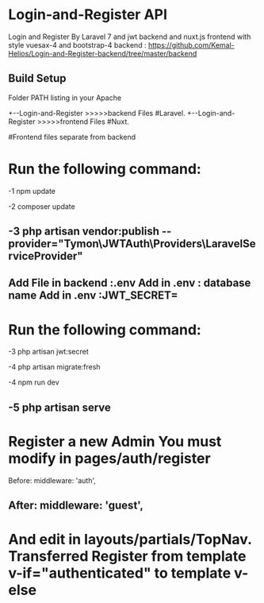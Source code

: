 # Login-and-Register API
Login and Register By Laravel 7 and jwt backend and nuxt.js frontend with style vuesax-4 and bootstrap-4 
backend : https://github.com/Kemal-Helios/Login-and-Register-backend/tree/master/backend
## Build Setup

Folder PATH listing in your Apache

+--Login-and-Register >>>>>backend Files #Laravel.
+--Login-and-Register >>>>>frontend Files #Nuxt.

#Frontend files separate from backend

# Run the following command:

-1 npm update 

-2 composer update

-3 php artisan vendor:publish --provider="Tymon\JWTAuth\Providers\LaravelServiceProvider"
---------------------------

Add File in backend :.env
Add in .env : database name
Add in .env :JWT_SECRET=
---------------------------
# Run the following command:

-3 php artisan jwt:secret

-4 php artisan migrate:fresh

-4 npm run dev

-5 php artisan serve
---------------------------
# Register a new Admin You must modify in pages/auth/register 

Before: middleware: 'auth',

After: middleware: 'guest',
---------------------------
# And edit in layouts/partials/TopNav. Transferred Register from template v-if="authenticated"  to  template v-else 
